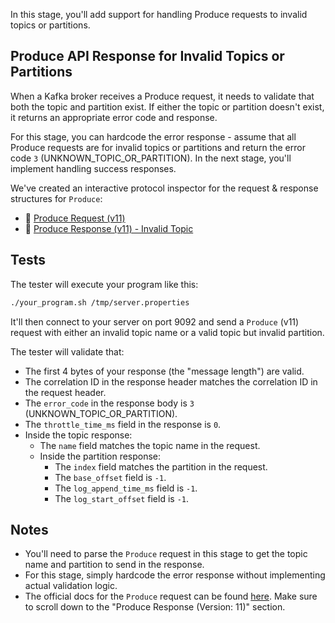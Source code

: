 In this stage, you'll add support for handling Produce requests to invalid topics or partitions.

## Produce API Response for Invalid Topics or Partitions

When a Kafka broker receives a Produce request, it needs to validate that both the topic and partition exist. If either the topic or partition doesn't exist, it returns an appropriate error code and response.

For this stage, you can hardcode the error response - assume that all Produce requests are for invalid topics or partitions and return the error code `3` (UNKNOWN_TOPIC_OR_PARTITION). In the next stage, you'll implement handling success responses.

We've created an interactive protocol inspector for the request & response structures for `Produce`:

- 🔎 [Produce Request (v11)](https://binspec.org/kafka-produce-request-v11)
- 🔎 [Produce Response (v11) - Invalid Topic](https://binspec.org/kafka-produce-error-response-v11-invalid-topic)

## Tests

The tester will execute your program like this:

```bash
./your_program.sh /tmp/server.properties
```

It'll then connect to your server on port 9092 and send a `Produce` (v11) request with either an invalid topic name or a valid topic but invalid partition.

The tester will validate that:

- The first 4 bytes of your response (the "message length") are valid.
- The correlation ID in the response header matches the correlation ID in the request header.
- The `error_code` in the response body is `3` (UNKNOWN_TOPIC_OR_PARTITION).
- The `throttle_time_ms` field in the response is `0`.
- Inside the topic response:
  - The `name` field matches the topic name in the request.
  - Inside the partition response:
    - The `index` field matches the partition in the request.
    - The `base_offset` field is `-1`.
    - The `log_append_time_ms` field is `-1`.
    - The `log_start_offset` field is `-1`.

## Notes

- You'll need to parse the `Produce` request in this stage to get the topic name and partition to send in the response.
- For this stage, simply hardcode the error response without implementing actual validation logic.
- The official docs for the `Produce` request can be found [here](https://kafka.apache.org/protocol.html#The_Messages_Produce). Make sure to scroll down to the "Produce Response (Version: 11)" section.
